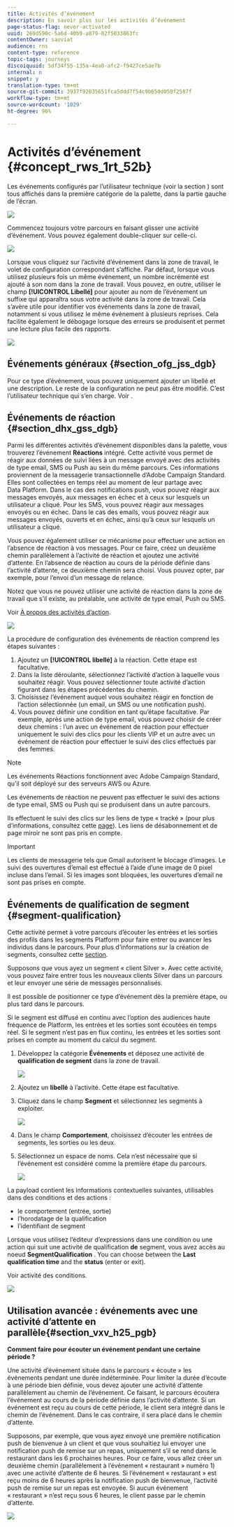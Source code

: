 ```yaml
---
title: Activités d’événement
description: En savoir plus sur les activités d’événement
page-status-flag: never-activated
uuid: 269d590c-5a6d-40b9-a879-02f5033863fc
contentOwner: sauviat
audience: rns
content-type: reference
topic-tags: journeys
discoiquuid: 5df34f55-135a-4ea8-afc2-f9427ce5ae7b
internal: n
snippet: y
translation-type: tm+mt
source-git-commit: 3937f92035651fca5ddd7f54c9b650d050f2587f
workflow-type: tm+mt
source-wordcount: '1029'
ht-degree: 96%

---
```



# Activités d’événement {#concept_rws_1rt_52b}

Les événements configurés par l’utilisateur technique (voir la section [](../event/about-events.md)) sont tous affichés dans la première catégorie de la palette, dans la partie gauche de l’écran.

![](../assets/journey43.png)

Commencez toujours votre parcours en faisant glisser une activité d’événement. Vous pouvez également double-cliquer sur celle-ci.

![](../assets/journey44.png)

Lorsque vous cliquez sur l’activité d’événement dans la zone de travail, le volet de configuration correspondant s’affiche. Par défaut, lorsque vous utilisez plusieurs fois un même événement, un nombre incrémenté est ajouté à son nom dans la zone de travail. Vous pouvez, en outre, utiliser le champ **[!UICONTROL Libellé]** pour ajouter au nom de l’événement un suffixe qui apparaîtra sous votre activité dans la zone de travail. Cela s’avère utile pour identifier vos événements dans la zone de travail, notamment si vous utilisez le même événement à plusieurs reprises. Cela facilite également le débogage lorsque des erreurs se produisent et permet une lecture plus facile des rapports.

![](../assets/journey33.png)

## Événements généraux {#section_ofg_jss_dgb}

Pour ce type d’événement, vous pouvez uniquement ajouter un libellé et une description. Le reste de la configuration ne peut pas être modifié. C’est l’utilisateur technique qui s’en charge. Voir [](../event/about-events.md).

## Événements de réaction {#section_dhx_gss_dgb}

Parmi les différentes activités d’événement disponibles dans la palette, vous trouverez l’événement **Réactions** intégré. Cette activité vous permet de réagir aux données de suivi liées à un message envoyé avec des activités de type email, SMS ou Push au sein du même parcours. Ces informations proviennent de la messagerie transactionnelle d’Adobe Campaign Standard. Elles sont collectées en temps réel au moment de leur partage avec Data Platform. Dans le cas des notifications push, vous pouvez réagir aux messages envoyés, aux messages en échec et à ceux sur lesquels un utilisateur a cliqué. Pour les SMS, vous pouvez réagir aux messages envoyés ou en échec. Dans le cas des emails, vous pouvez réagir aux messages envoyés, ouverts et en échec, ainsi qu’à ceux sur lesquels un utilisateur a cliqué.

Vous pouvez également utiliser ce mécanisme pour effectuer une action en l’absence de réaction à vos messages. Pour ce faire, créez un deuxième chemin parallèlement à l’activité de réaction et ajoutez une activité d’attente. En l’absence de réaction au cours de la période définie dans l’activité d’attente, ce deuxième chemin sera choisi. Vous pouvez opter, par exemple, pour l’envoi d’un message de relance.

Notez que vous ne pouvez utiliser une activité de réaction dans la zone de travail que s’il existe, au préalable, une activité de type email, Push ou SMS.

Voir [À propos des activités d’action](../building-journeys/about-action-activities.md).

![](../assets/journey45.png)

La procédure de configuration des événements de réaction comprend les étapes suivantes :

1. Ajoutez un **[!UICONTROL libellé]** à la réaction. Cette étape est facultative.
1. Dans la liste déroulante, sélectionnez l’activité d’action à laquelle vous souhaitez réagir. Vous pouvez sélectionner toute activité d’action figurant dans les étapes précédentes du chemin.
1. Choisissez l’événement auquel vous souhaitez réagir en fonction de l’action sélectionnée (un email, un SMS ou une notification push).
1. Vous pouvez définir une condition en tant qu’étape facultative. Par exemple, après une action de type email, vous pouvez choisir de créer deux chemins : l’un avec un événement de réaction pour effectuer uniquement le suivi des clics pour les clients VIP et un autre avec un événement de réaction pour effectuer le suivi des clics effectués par des femmes.

>[!NOTE]
>
>Les événements Réactions fonctionnent avec Adobe Campaign Standard, qu’il soit déployé sur des serveurs AWS ou Azure.
>
>Les événements de réaction ne peuvent pas effectuer le suivi des actions de type email, SMS ou Push qui se produisent dans un autre parcours.
>
>Ils effectuent le suivi des clics sur les liens de type « tracké » (pour plus d’informations, consultez cette [page](https://docs.adobe.com/content/help/fr-FR/campaign-standard/using/designing-content/links.html#about-tracked-urls)). Les liens de désabonnement et de page miroir ne sont pas pris en compte.

>[!IMPORTANT]
>
>Les clients de messagerie tels que Gmail autorisent le blocage d’images. Le suivi des ouvertures d’email est effectué à l’aide d’une image de 0 pixel incluse dans l’email. Si les images sont bloquées, les ouvertures d’email ne sont pas prises en compte.

## Événements de qualification de segment {#segment-qualification}

Cette activité permet à votre parcours d’écouter les entrées et les sorties des profils dans les segments Platform pour faire entrer ou avancer les individus dans le parcours. Pour plus d’informations sur la création de segments, consultez cette [section](../segment/about-segments.md).

Supposons que vous ayez un segment « client Silver ». Avec cette activité, vous pouvez faire entrer tous les nouveaux clients Silver dans un parcours et leur envoyer une série de messages personnalisés.

Il est possible de positionner ce type d’événement dès la première étape, ou plus tard dans le parcours.

Si le segment est diffusé en continu avec l’option des audiences haute fréquence de Platform, les entrées et les sorties sont écoutées en temps réel. Si le segment n’est pas en flux continu, les entrées et les sorties sont prises en compte au moment du calcul du segment.

1. Développez la catégorie **Événements** et déposez une activité de **qualification de segment** dans la zone de travail.

   ![](../assets/segment5.png)

1. Ajoutez un **libellé** à l’activité. Cette étape est facultative.

1. Cliquez dans le champ **Segment** et sélectionnez les segments à exploiter.

   ![](../assets/segment6.png)

1. Dans le champ **Comportement**, choisissez d’écouter les entrées de segments, les sorties ou les deux.

1. Sélectionnez un espace de noms. Cela n’est nécessaire que si l’événement est considéré comme la première étape du parcours.

   ![](../assets/segment7.png)

La payload contient les informations contextuelles suivantes, utilisables dans des conditions et des actions :

* le comportement (entrée, sortie)
* l’horodatage de la qualification
* l’identifiant de segment

Lorsque vous utilisez l’éditeur d’expressions dans une condition ou une action qui suit une activité de qualification **de** segment, vous avez accès au noeud **SegmentQualification** . You can choose between the **Last qualification time** and the **status** (enter or exit).

Voir activité [](../building-journeys/condition-activity.md#about_condition)des conditions.

![](../assets/segment8.png)

## Utilisation avancée : événements avec une activité d’attente en parallèle{#section_vxv_h25_pgb}

**Comment faire pour écouter un événement pendant une certaine période ?**

Une activité d’événement située dans le parcours « écoute » les événements pendant une durée indéterminée. Pour limiter la durée d’écoute à une période bien définie, vous devez ajouter une activité d’attente parallèlement au chemin de l’événement. Ce faisant, le parcours écoutera l’événement au cours de la période définie dans l’activité d’attente. Si un événement est reçu au cours de cette période, le client sera intégré dans le chemin de l’événement. Dans le cas contraire, il sera placé dans le chemin d’attente.

Supposons, par exemple, que vous ayez envoyé une première notification push de bienvenue à un client et que vous souhaitiez lui envoyer une notification push de remise sur un repas, uniquement s’il se rend dans le restaurant dans les 6 prochaines heures. Pour ce faire, vous allez créer un deuxième chemin (parallèlement à l’événement « restaurant » numéro 1) avec une activité d’attente de 6 heures. Si l’événement « restaurant » est reçu moins de 6 heures après la notification push de bienvenue, l’activité push de remise sur un repas est envoyée. Si aucun événement « restaurant » n’est reçu sous 6 heures, le client passe par le chemin d’attente.

![](../assets/journeyuc2_31.png)
